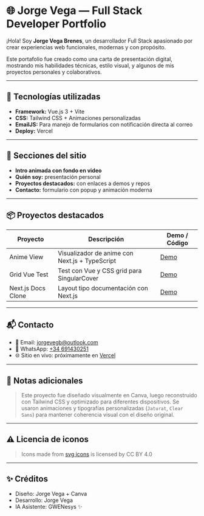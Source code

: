 # 🌐 Jorge Vega — Full Stack Developer Portfolio

¡Hola! Soy **Jorge Vega Brenes**, un desarrollador Full Stack apasionado por crear experiencias web funcionales, modernas y con propósito.

Este portafolio fue creado como una carta de presentación digital, mostrando mis habilidades técnicas, estilo visual, y algunos de mis proyectos personales y colaborativos.

---

## 🚀 Tecnologías utilizadas

- **Framework:** Vue.js 3 + Vite
- **CSS:** Tailwind CSS + Animaciones personalizadas
- **EmailJS:** Para manejo de formularios con notificación directa al correo
- **Deploy:** Vercel

---

## 🎯 Secciones del sitio

- **Intro animada con fondo en video**
- **Quién soy:** presentación personal
- **Proyectos destacados:** con enlaces a demos y repos
- **Contacto:** formulario con popup y animación moderna

---

## 📦 Proyectos destacados

| Proyecto           | Descripción                                    | Demo / Código                                     |
| ------------------ | ---------------------------------------------- | ------------------------------------------------- |
| Anime View         | Visualizador de anime con Next.js + TypeScript | [Demo](https://animeview.vercel.app)              |
| Grid Vue Test      | Test con Vue y CSS grid para SingularCover     | [Demo](https://grid-vue.vercel.app)               |
| Next.js Docs Clone | Layout tipo documentación con Next.js          | [Demo](https://nextjs-docs-jorjoel777.vercel.app) |

---

## 📬 Contacto

- 📧 Email: [jorgevegb@outlook.com](mailto:jorgevegb@outlook.com)
- 📱 WhatsApp: [+34 691430251](https://wa.me/34691430251)
- 🌐 Sitio en vivo: próximamente en [Vercel](https://vercel.com/)

---

## 🧠 Notas adicionales

> Este proyecto fue diseñado visualmente en Canva, luego reconstruido con Tailwind CSS y optimizado para diferentes dispositivos. Se usaron animaciones y tipografías personalizadas (`Jaturat`, `Clear Sans`) para mantener coherencia visual con el diseño original.

---

## ⚠️ Licencia de iconos

> Icons made from [svg icons](https://www.onlinewebfonts.com/icon) is licensed by CC BY 4.0

---

## ✨ Créditos

- Diseño: Jorge Vega + Canva
- Desarrollo: Jorge Vega
- IA Asistente: GWENesys ✨
